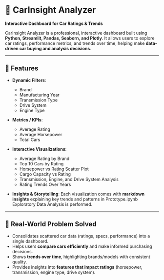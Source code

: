 # 🚗 CarInsight Analyzer

**Interactive Dashboard for Car Ratings & Trends**

CarInsight Analyzer is a professional, interactive dashboard built using **Python, Streamlit, Pandas, Seaborn, and Plotly**. It allows users to explore car ratings, performance metrics, and trends over time, helping make **data-driven car buying and analysis decisions**.

---

## 🔹 Features

- **Dynamic Filters**:  
  - Brand  
  - Manufacturing Year  
  - Transmission Type  
  - Drive System  
  - Engine Type  

- **Metrics / KPIs**:  
  - Average Rating  
  - Average Horsepower  
  - Total Cars  

- **Interactive Visualizations**:  
  - Average Rating by Brand  
  - Top 10 Cars by Rating  
  - Horsepower vs Rating Scatter Plot  
  - Cargo Capacity vs Rating  
  - Transmission, Engine, and Drive System Analysis  
  - Rating Trends Over Years  

- **Insights & Storytelling**: Each visualization comes with **markdown insights** explaining key trends and patterns in Prototype.ipynb Exploratory Data Analysis is performed.

---

## 🔹 Real-World Problem Solved

- Consolidates scattered car data (ratings, specs, performance) into a single dashboard.  
- Helps users **compare cars efficiently** and make informed purchasing decisions.  
- Shows **trends over time**, highlighting brands/models with consistent quality.  
- Provides insights into **features that impact ratings** (horsepower, transmission, engine type, drive system).  
